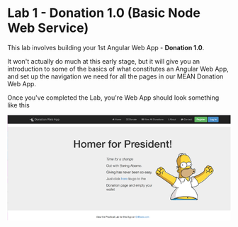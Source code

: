 # Lab 1 - Donation 1.0 (Basic Node Web Service)

This lab involves building your 1st Angular Web App - **Donation 1.0**.

It won't actually do much at this early stage, but it will give you an introduction to some of the basics of what constitutes an Angular Web App, and set up the navigation we need for all the pages in our MEAN Donation Web App.

Once you've completed the Lab, you're Web App should look something like this

![](../images/donationwebapp.jpg)